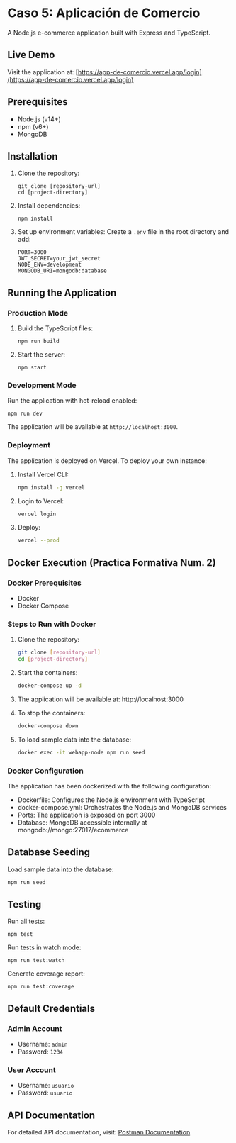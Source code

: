# Caso 5: Aplicación de Comercio

A Node.js e-commerce application built with Express and TypeScript.

## Live Demo

Visit the application at: [https://app-de-comercio.vercel.app/login](https://app-de-comercio.vercel.app/login)

## Prerequisites

- Node.js (v14+)
- npm (v6+)
- MongoDB

## Installation

1. Clone the repository:
   ```
   git clone [repository-url]
   cd [project-directory]
   ```

2. Install dependencies:
   ```
   npm install
   ```

3. Set up environment variables:
   Create a `.env` file in the root directory and add:
   ```
   PORT=3000
   JWT_SECRET=your_jwt_secret
   NODE_ENV=development
   MONGODB_URI=mongodb:database
   ```

## Running the Application

### Production Mode
1. Build the TypeScript files:
   ```
   npm run build
   ```

2. Start the server:
   ```
   npm start
   ```

### Development Mode

Run the application with hot-reload enabled:
```
npm run dev
```

The application will be available at `http://localhost:3000`.

### Deployment

The application is deployed on Vercel. To deploy your own instance:

1. Install Vercel CLI:
   ```bash
   npm install -g vercel
   ```

2. Login to Vercel:
   ```bash
   vercel login
   ```

3. Deploy:
   ```bash
   vercel --prod
   ```

## Docker Execution (Practica Formativa Num. 2)

### Docker Prerequisites
- Docker
- Docker Compose

### Steps to Run with Docker

1. Clone the repository:
   ```bash
   git clone [repository-url]
   cd [project-directory]
   ```

2. Start the containers:
   ```bash
   docker-compose up -d
   ```

3. The application will be available at:
   http://localhost:3000

4. To stop the containers:
   ```bash
   docker-compose down
   ```

5. To load sample data into the database:
   ```bash
   docker exec -it webapp-node npm run seed
   ```

### Docker Configuration
The application has been dockerized with the following configuration:
- Dockerfile: Configures the Node.js environment with TypeScript
- docker-compose.yml: Orchestrates the Node.js and MongoDB services
- Ports: The application is exposed on port 3000
- Database: MongoDB accessible internally at mongodb://mongo:27017/ecommerce

## Database Seeding

Load sample data into the database:
```bash
npm run seed
```

## Testing

Run all tests:
```
npm test
```

Run tests in watch mode:
```
npm run test:watch
```

Generate coverage report:
```
npm run test:coverage
```

## Default Credentials

### Admin Account
- Username: `admin`
- Password: `1234`

### User Account
- Username: `usuario`
- Password: `usuario`

## API Documentation

For detailed API documentation, visit:
[Postman Documentation](https://documenter.getpostman.com/view/13303225/2sAXxY2TPU)